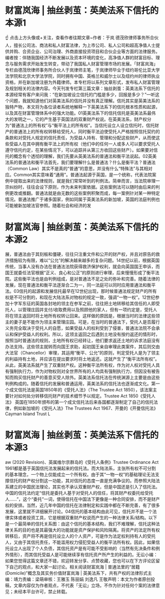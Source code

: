 # 财富岚海 | 抽丝剥茧：英美法系下信托的本源1

☝ 点击上方头像或+关注，查看作者往期文章~作者：于岚 德茂欣律师事务所合伙人，擅长公司法、商法和私人财富法律，为上市公司、私人公司和超高净值人士提供并购、合资企业、公司治理、外商直接投资项目和合伙企业等方面的法律服务。编者按：伴随我国经济不断发展以及资本环境的变化，高净值人群的财富目标、理念与服务需求开始发生转变，带动了我国私人财富管理市场的发展。「财富岚海」专栏由德茂欣律师事务所合伙人于岚律师主笔，于岚律师毕业于纽约哥伦比亚大学法学院和北京大学法学院，同时拥有中国、英格兰和威尔士以及纽约州的律师执业资格，并在新加坡注册为外籍律师。本专栏将以系列文章形式，发布私人财富管理及规划相关的法律内容。今天刊发专栏第三篇文章：抽丝剥茧：英美法系下信托的本源经常有客户来问我：“在新加坡设立信托的门槛是多少，回报是多少？”一听这个问题，我就知道他们对英美法系的信托并没有真正理解。信托其实是英美法系的独特产物，本文将为各位读者系统地解释一下英美法系下的信托根本性质和起源，以及其在财富管理体系中的强大功能。01英美法系下的信托信托是英美法系最伟大的发明之一，它的产生基于英国法的双重财产权说。在英美法系，财产权分为“普通法上的所有权”与“衡平法上的所有权”。当信托设立人设立信托时，信托财产的普通法上的所有权转移给受托人，同时衡平法迫使受托人严格按照信托契约的条款和对受托人规定的信托责任，为受益人持有、管理和分配这些财产，从而使这些受益人在其中拥有衡平法上的所有权（他们中的任何一人或多人可以要求受托人遵守信托约定，在某些情况下，可以追踪并从第三方收回这些财产）。如果要对信托的概念有个透彻的理解，我们先要从英美法系的普通法和衡平法说起。02英美法系的普通法和衡平法首先，我们要理解什么是普通法？什么是衡平法？普通法（Common Law）其实不是真的“普通”的意思，并没有什么“特殊法”与其相对应。Common其实意味着“通用”。普通法起源于英国，是一个统称，代表法院案例中提取出来的法律规则，就是我们常常听到的判例法。简单而言，当法院审理一宗纠纷时，往往会设下原则，作为未来判案依据。这些案例法可以随时由后来的判例更改或推翻。普通法就是由无数的这些案例积聚而成，每一案例针对某一种特定情况。普通法推广于诸多国家，例如同属于英美法系的新加坡，英国的法庭判例也可能被新加坡法官参照。随着社会和经济的发

# 财富岚海 | 抽丝剥茧：英美法系下信托的本源2

展，普通法由于其刻板和僵硬，往往只注重文件和公开的财产权，并且对原告的救济措施较为有限，难以“公允”的解决越来越多的复杂问题。14世纪以前，根据英国传统，当事人没有办法在普通法法院获得救济保护权利，就会向英国国王申诉，而国王就委任法官根据“正义、良心和公正”的原则进行审理，后来慢慢形成了衡平法院。这些衡平法也是由判例组成，是对普通法不足之处的弥补和完善。随着法律的发展，现在普通法和衡平法逐渐合二为一，同一法庭可以同时应用普通法和衡平法。03信托的起源和发展信托最早在12世纪出现，那时候普通法规定财产的所有权是不可分割的，和现在大陆法系对物权的规定一致，强调“一物一权”。12世纪参加十字军东征的英国各封地的领主在参军之前，往往把土地转移给其信任的人即受托人，以管理庄园并支付/收取费用以及照顾他的家人，但有一项约定是，受托人将在领主返回时将土地所有权转让回来。这样做的原因是，根据当时的法律这些领主的妻子是不能作为领主来管理庄园。可是，在当时的普通法下，受托人是否履行义务完全取决于受托人的自愿，如果受益人的权利受到了侵害，普通法法院不会承认和保护受益人的权利。所以，这领主返回之后遇到土地没有按约返还的情形时，按照当时普通法的规则，土地所有权已经转让，他们要求返还土地的诉求法庭没有办法支持。这些领主就转而向国王求助，起初国王亲自审理此类案件，其后则交由大法官（Chancellor）审理，其运用“衡平、公允”的原则，判定受托人是为了领主的利益持有土地，并应该在提出要求时将土地返还。这就产生了“衡平法所有权”。从此，英美法系就产生了双重财产权。这种衡平法所有权，作为对人权对受托人具有强制执行力，作为对物权则对全世界所有的人均具有强制执行力，但因没有被告知而购买信托财产的善意买受人除外。英美法系信托法在传统渊源上主要是由这些判例构成的。随着信托的发展和普通运用，英美法系的信托法也逐渐成文化。第一个成文信托法是英国1850年的《受托人法》（The Trustee Act 1850），该法案主要针对如何处分转移信托财产的技术细节予以规定。Trustee Act 1850《受托人法》 英国在1850年颁布的第一个成文信托法后来各国都逐渐制定了自己的信托法律，例如新加坡的《受托人法》The Trustees Act 1967、开曼的《开曼信托法》Cayman Island Trust L

# 财富岚海 | 抽丝剥茧：英美法系下信托的本源3

aw (2020 Revision)、英属维尔京群岛的《受托人条例》Trustee Ordinance Act 1961都是基于英国信托法发展起来的信托法。而大陆法系，主张所有权不可分割的基本理念，一个物上仅能成立一个所有权。由于其“一物一权”的基础理论无法支撑信托的财产权分割这一功能，其对信托的态度一直是充满争议的。而参照大陆法系建立的中国民法理论，其实也不承认双重财产权，但是中国还是引入了信托法。中国的信托法约定“信托是委托人基于对受托人的信任，将其财产权委托给受托人……”，这个“委托”一词，使得信托在中国法下更像是一种合同安排，而不是财产权的安排。当然，近几年中国的信托在法律制定和实践中都在不断完善，有了很多发展，这里就不详细展开讨论。04信托的基本结构由此可见，信托并不是一个法律实体或者投资工具，它是根据双重财产权说而产生的一种法律关系/结构。以下是一个最简单的信托关系图：由这个信托的基本结构，我们不难理解，信托这种法律关系的目的也是其最强大的功能就是资产保护和风险隔离。将资产的法定所有权转移后，资产将不再是信托设立人的个人资产，可是作为法定权利持有人的受托人，又由于其信托责任，不能滥用权力侵犯受益人的衡平法所有权。因此，如果信托设立人出现了个人负债，其信托资产是有可能不受影响的（当然有先决条件和例外情形），而其信托受益人是可能继续享有信托资产所产生的利益的。无讼小编：如果您觉得这篇文章还不错，欢迎转发分享、点赞收藏，您也可以在下方评论区留下自己的观点，和大家一起讨论。相关阅读财富岚海 | 普通法里的“居籍(Domicile)”概念及其实务价值财富岚海 | 英美法系下，共有产权的法律形式主编：靖力责编：梁萌审核：王雅玉 陈丽娟 刘逸凡 王敬声明：本文为作者原创投稿，文章内容仅为作者观点，不代表「无讼」立场，不作为针对任何个案的法律意见；未经本平台许可，禁止转载。

